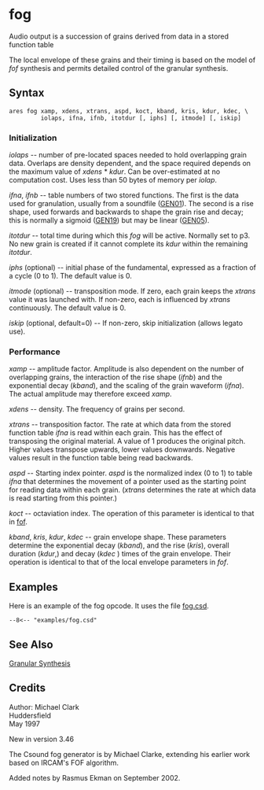 <!--
id:fog
category:Signal Generators:Granular Synthesis
-->
# fog
Audio output is a succession of grains derived from data in a stored function table

The local envelope of these grains and their timing is based on the model of _fof_ synthesis and permits detailed control of the granular synthesis.

## Syntax
``` csound-orc
ares fog xamp, xdens, xtrans, aspd, koct, kband, kris, kdur, kdec, \
         iolaps, ifna, ifnb, itotdur [, iphs] [, itmode] [, iskip]
```

### Initialization

_iolaps_ -- number of pre-located spaces needed to hold overlapping grain data. Overlaps are density dependent, and the space required depends on the maximum value of _xdens_ * _kdur_. Can be over-estimated at no computation cost. Uses less than 50 bytes of memory per _iolap_.

_ifna_, _ifnb_ -- table numbers of two stored functions. The first is the data used for granulation, usually from a soundfile ([GEN01](../../scoregens/gen01)). The second is a rise shape, used forwards and backwards to shape the grain rise and decay; this is normally a sigmoid ([GEN19](../../scoregens/gen19)) but may be linear ([GEN05](../../scoregens/gen05)).

_itotdur_ -- total time during which this _fog_ will be active. Normally set to p3. No new grain is created if it cannot complete its _kdur_ within the remaining _itotdur_.

_iphs_ (optional) -- initial phase of the fundamental, expressed as a fraction of a cycle (0 to 1). The default value is 0.

_itmode_ (optional) -- transposition mode. If zero, each grain keeps the _xtrans_ value it was launched with. If non-zero, each is influenced by _xtrans_ continuously. The default value is 0.

_iskip_ (optional, default=0) -- If non-zero, skip initialization (allows legato use).

### Performance

_xamp_ -- amplitude factor. Amplitude is also dependent on the number of overlapping grains, the interaction of the rise shape (_ifnb_) and the exponential decay (_kband_), and the scaling of the grain waveform (_ifna_). The actual amplitude may therefore exceed _xamp_.

_xdens_ -- density. The frequency of grains per second.

_xtrans_ -- transposition factor. The rate at which data from the stored function table _ifna_ is read within each grain. This has the effect of transposing the original material. A value of 1 produces the original pitch. Higher values transpose upwards, lower values downwards. Negative values result in the function table being read backwards.

_aspd_ -- Starting index pointer. _aspd_ is the normalized index (0 to 1) to table _ifna_ that determines the movement of a pointer used as the starting point for reading data within each grain. (_xtrans_ determines the rate at which data is read starting from this pointer.)

_koct_ -- octaviation index. The operation of this parameter is identical to that in [fof](../../opcodes/fof).

_kband_, _kris_, _kdur_, _kdec_ -- grain envelope shape. These parameters determine the exponential decay (_kband_), and the rise (_kris_), overall duration (_kdur_,) and decay (_kdec_ ) times of the grain envelope. Their operation is identical to that of the local envelope parameters in _fof_.

## Examples

Here is an example of the fog opcode. It uses the file [fog.csd](../../examples/fog.csd).

``` csound-orc title="Example of the fog opcode." linenums="1"
--8<-- "examples/fog.csd"
```

## See Also

[Granular Synthesis](../../siggen/granular)

## Credits

Author: Michael Clark<br>
Huddersfield<br>
May 1997<br>

New in version 3.46

The Csound fog generator is by Michael Clarke, extending his earlier work based on IRCAM's FOF algorithm.

Added notes by Rasmus Ekman on September 2002.
